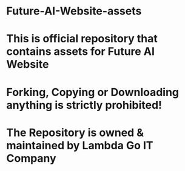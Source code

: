 # Future-AI-Website-assets
# This is official repository that contains assets for Future AI Website
# Forking, Copying or Downloading anything is strictly prohibited!
# The Repository is owned & maintained by Lambda Go IT Company
